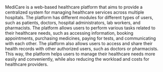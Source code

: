 MediCare is a web-based healthcare platform that aims to provide a centralized system for managing healthcare services across multiple hospitals. The platform has different modules for different types of users, such as patients, doctors, hospital administrators, lab workers, and pharmacists. The platform allows users to perform various tasks related to their healthcare needs, such as accessing information, booking appointments, purchasing medicines, paying for tests, and communicating with each other. The platform also allows users to access and share their health records with other authorized users, such as doctors or pharmacists. This way, the platform helps users to manage their healthcare needs more easily and conveniently, while also reducing the workload and costs for healthcare providers.
